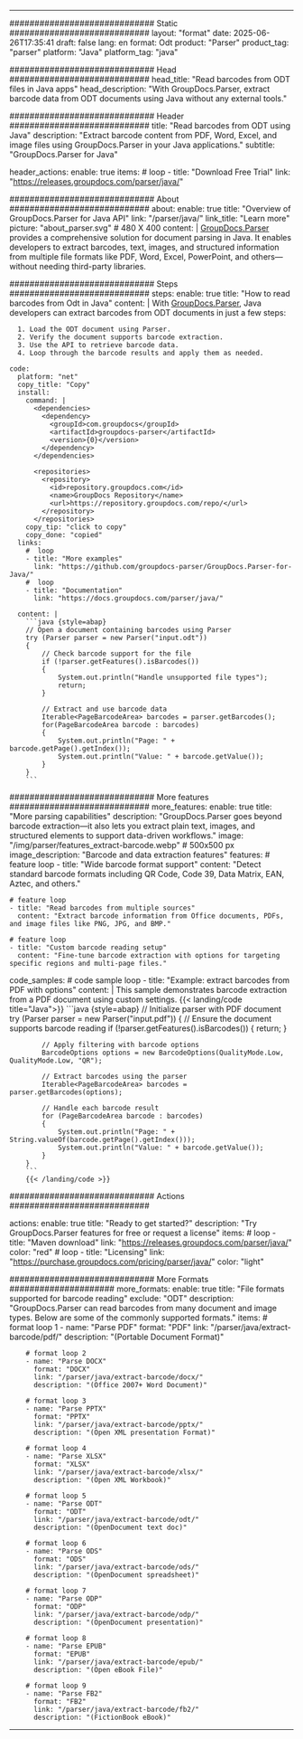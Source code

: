 


---
############################# Static ############################
layout: "format"
date:  2025-06-26T17:35:41
draft: false
lang: en
format: Odt
product: "Parser"
product_tag: "parser"
platform: "Java"
platform_tag: "java"

############################# Head ############################
head_title: "Read barcodes from ODT files in Java apps"
head_description: "With GroupDocs.Parser, extract barcode data from ODT documents using Java without any external tools."

############################# Header ############################
title: "Read barcodes from ODT using Java" 
description: "Extract barcode content from PDF, Word, Excel, and image files using GroupDocs.Parser in your Java applications."
subtitle: "GroupDocs.Parser for Java" 

header_actions:
  enable: true
  items:
    #  loop
    - title: "Download Free Trial"
      link: "https://releases.groupdocs.com/parser/java/"
      
############################# About ############################
about:
    enable: true
    title: "Overview of GroupDocs.Parser for Java API"
    link: "/parser/java/"
    link_title: "Learn more"
    picture: "about_parser.svg" # 480 X 400
    content: |
       [GroupDocs.Parser](/parser/java/) provides a comprehensive solution for document parsing in Java. It enables developers to extract barcodes, text, images, and structured information from multiple file formats like PDF, Word, Excel, PowerPoint, and others—without needing third-party libraries.

############################# Steps ############################
steps:
    enable: true
    title: "How to read barcodes from Odt in Java"
    content: |
      With [GroupDocs.Parser](/parser/java/), Java developers can extract barcodes from ODT documents in just a few steps:
      
      1. Load the ODT document using Parser.
      2. Verify the document supports barcode extraction.
      3. Use the API to retrieve barcode data.
      4. Loop through the barcode results and apply them as needed.
   
    code:
      platform: "net"
      copy_title: "Copy"
      install:
        command: |
          <dependencies>
            <dependency>
              <groupId>com.groupdocs</groupId>
              <artifactId>groupdocs-parser</artifactId>
              <version>{0}</version>
            </dependency>
          </dependencies>

          <repositories>
            <repository>
              <id>repository.groupdocs.com</id>
              <name>GroupDocs Repository</name>
              <url>https://repository.groupdocs.com/repo/</url>
            </repository>
          </repositories>
        copy_tip: "click to copy"
        copy_done: "copied"
      links:
        #  loop
        - title: "More examples"
          link: "https://github.com/groupdocs-parser/GroupDocs.Parser-for-Java/"
        #  loop
        - title: "Documentation"
          link: "https://docs.groupdocs.com/parser/java/"
          
      content: |
        ```java {style=abap}
        // Open a document containing barcodes using Parser
        try (Parser parser = new Parser("input.odt"))
        {
            // Check barcode support for the file
            if (!parser.getFeatures().isBarcodes())
            {
                System.out.println("Handle unsupported file types");
                return;
            }

            // Extract and use barcode data
            Iterable<PageBarcodeArea> barcodes = parser.getBarcodes();
            for(PageBarcodeArea barcode : barcodes)
            {
                System.out.println("Page: " + barcode.getPage().getIndex());
                System.out.println("Value: " + barcode.getValue());
            }
        }
        ```            

############################# More features ############################
more_features:
  enable: true
  title: "More parsing capabilities"
  description: "GroupDocs.Parser goes beyond barcode extraction—it also lets you extract plain text, images, and structured elements to support data-driven workflows."
  image: "/img/parser/features_extract-barcode.webp" # 500x500 px
  image_description: "Barcode and data extraction features"
  features:
    # feature loop
    - title: "Wide barcode format support"
      content: "Detect standard barcode formats including QR Code, Code 39, Data Matrix, EAN, Aztec, and others."

    # feature loop
    - title: "Read barcodes from multiple sources"
      content: "Extract barcode information from Office documents, PDFs, and image files like PNG, JPG, and BMP."

    # feature loop
    - title: "Custom barcode reading setup"
      content: "Fine-tune barcode extraction with options for targeting specific regions and multi-page files."
      
  code_samples:
    # code sample loop
    - title: "Example: extract barcodes from PDF with options"
      content: |
        This sample demonstrates barcode extraction from a PDF document using custom settings.
        {{< landing/code title="Java">}}
        ```java {style=abap}
        //  Initialize parser with PDF document
        try (Parser parser = new Parser("input.pdf"))
        {
            // Ensure the document supports barcode reading
            if (!parser.getFeatures().isBarcodes())
            {
                return;
            }

            // Apply filtering with barcode options
            BarcodeOptions options = new BarcodeOptions(QualityMode.Low, QualityMode.Low, "QR");

            // Extract barcodes using the parser
            Iterable<PageBarcodeArea> barcodes = parser.getBarcodes(options);

            // Handle each barcode result
            for (PageBarcodeArea barcode : barcodes)
            {
                System.out.println("Page: " + String.valueOf(barcode.getPage().getIndex()));
                System.out.println("Value: " + barcode.getValue());
            }
        }
        ```
        {{< /landing/code >}}


############################# Actions ############################

actions:
  enable: true
  title: "Ready to get started?"
  description: "Try GroupDocs.Parser features for free or request a license"
  items:
    #  loop
    - title: "Maven download"
      link: "https://releases.groupdocs.com/parser/java/"
      color: "red"
        #  loop
    - title: "Licensing"
      link: "https://purchase.groupdocs.com/pricing/parser/java/"
      color: "light"


############################# More Formats #####################
more_formats:
    enable: true
    title: "File formats supported for barcode reading"
    exclude: "ODT"
    description: "GroupDocs.Parser can read barcodes from many document and image types. Below are some of the commonly supported formats."
    items: 
        # format loop 1
        - name: "Parse PDF"
          format: "PDF"
          link: "/parser/java/extract-barcode/pdf/"
          description: "(Portable Document Format)"
          
        # format loop 2
        - name: "Parse DOCX"
          format: "DOCX"
          link: "/parser/java/extract-barcode/docx/"
          description: "(Office 2007+ Word Document)"
          
        # format loop 3
        - name: "Parse PPTX"
          format: "PPTX"
          link: "/parser/java/extract-barcode/pptx/"
          description: "(Open XML presentation Format)"
          
        # format loop 4
        - name: "Parse XLSX"
          format: "XLSX"
          link: "/parser/java/extract-barcode/xlsx/"
          description: "(Open XML Workbook)"
          
        # format loop 5
        - name: "Parse ODT"
          format: "ODT"
          link: "/parser/java/extract-barcode/odt/"
          description: "(OpenDocument text doc)"
          
        # format loop 6
        - name: "Parse ODS"
          format: "ODS"
          link: "/parser/java/extract-barcode/ods/"
          description: "(OpenDocument spreadsheet)"
          
        # format loop 7
        - name: "Parse ODP"
          format: "ODP"
          link: "/parser/java/extract-barcode/odp/"
          description: "(OpenDocument presentation)"
          
        # format loop 8
        - name: "Parse EPUB"
          format: "EPUB"
          link: "/parser/java/extract-barcode/epub/"
          description: "(Open eBook File)"
          
        # format loop 9
        - name: "Parse FB2"
          format: "FB2"
          link: "/parser/java/extract-barcode/fb2/"
          description: "(FictionBook eBook)"
         
          

---